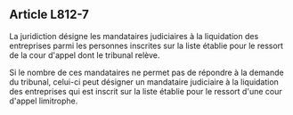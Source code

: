 Article L812-7
----
La juridiction désigne les mandataires judiciaires à la liquidation des
entreprises parmi les personnes inscrites sur la liste établie pour le ressort
de la cour d'appel dont le tribunal relève.

Si le nombre de ces mandataires ne permet pas de répondre à la demande du
tribunal, celui-ci peut désigner un mandataire judiciaire à la liquidation des
entreprises qui est inscrit sur la liste établie pour le ressort d'une cour
d'appel limitrophe.
